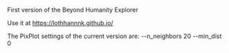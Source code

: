 First version of the Beyond Humanity Explorer

Use it at https://lothhannnk.github.io/

The PixPlot settings of the current version are: --n_neighbors 20 --min_dist 0 
